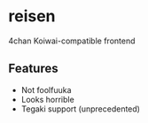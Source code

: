 # reisen

4chan Koiwai-compatible frontend

## Features
- Not foolfuuka
- Looks horrible
- Tegaki support (unprecedented)
